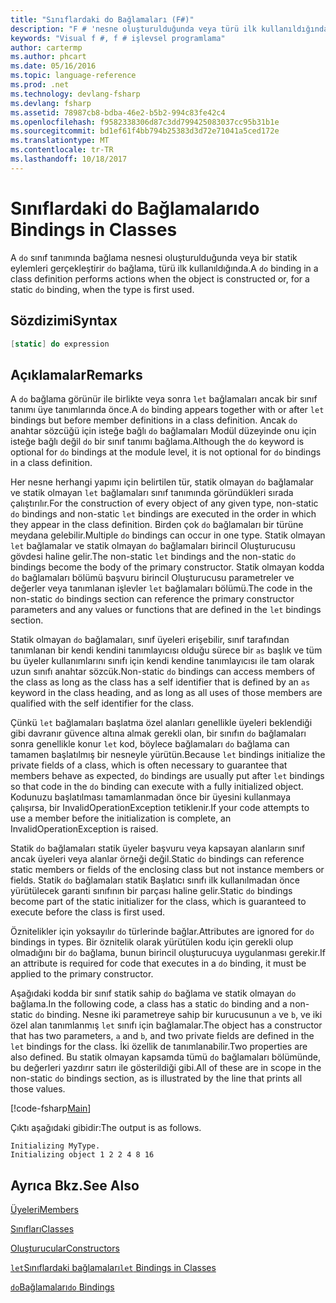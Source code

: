 ```yaml
---
title: "Sınıflardaki do Bağlamaları (F#)"
description: "F # 'nesne oluşturulduğunda veya türü ilk kullanıldığında eylemler gerçekleştiren bir sınıf tanımı bağlamasında do' kullanmayı öğrenin."
keywords: "Visual f #, f # işlevsel programlama"
author: cartermp
ms.author: phcart
ms.date: 05/16/2016
ms.topic: language-reference
ms.prod: .net
ms.technology: devlang-fsharp
ms.devlang: fsharp
ms.assetid: 78987cb8-bdba-46e2-b5b2-994c83fe42c4
ms.openlocfilehash: f9582338306d87c3dd799425083037cc95b31b1e
ms.sourcegitcommit: bd1ef61f4bb794b25383d3d72e71041a5ced172e
ms.translationtype: MT
ms.contentlocale: tr-TR
ms.lasthandoff: 10/18/2017
---
```

# <a name="do-bindings-in-classes"></a><span data-ttu-id="5e2e8-104">Sınıflardaki do Bağlamaları</span><span class="sxs-lookup"><span data-stu-id="5e2e8-104">do Bindings in Classes</span></span>

<span data-ttu-id="5e2e8-105">A `do` sınıf tanımında bağlama nesnesi oluşturulduğunda veya bir statik eylemleri gerçekleştirir `do` bağlama, türü ilk kullanıldığında.</span><span class="sxs-lookup"><span data-stu-id="5e2e8-105">A `do` binding in a class definition performs actions when the object is constructed or, for a static `do` binding, when the type is first used.</span></span>


## <a name="syntax"></a><span data-ttu-id="5e2e8-106">Sözdizimi</span><span class="sxs-lookup"><span data-stu-id="5e2e8-106">Syntax</span></span>

```fsharp
[static] do expression
```

## <a name="remarks"></a><span data-ttu-id="5e2e8-107">Açıklamalar</span><span class="sxs-lookup"><span data-stu-id="5e2e8-107">Remarks</span></span>
<span data-ttu-id="5e2e8-108">A `do` bağlama görünür ile birlikte veya sonra `let` bağlamaları ancak bir sınıf tanımı üye tanımlarında önce.</span><span class="sxs-lookup"><span data-stu-id="5e2e8-108">A `do` binding appears together with or after `let` bindings but before member definitions in a class definition.</span></span> <span data-ttu-id="5e2e8-109">Ancak `do` anahtar sözcüğü için isteğe bağlı `do` bağlamaları Modül düzeyinde onu için isteğe bağlı değil `do` bir sınıf tanımı bağlama.</span><span class="sxs-lookup"><span data-stu-id="5e2e8-109">Although the `do` keyword is optional for `do` bindings at the module level, it is not optional for `do` bindings in a class definition.</span></span>

<span data-ttu-id="5e2e8-110">Her nesne herhangi yapımı için belirtilen tür, statik olmayan `do` bağlamalar ve statik olmayan `let` bağlamaları sınıf tanımında göründükleri sırada çalıştırılır.</span><span class="sxs-lookup"><span data-stu-id="5e2e8-110">For the construction of every object of any given type, non-static `do` bindings and non-static `let` bindings are executed in the order in which they appear in the class definition.</span></span> <span data-ttu-id="5e2e8-111">Birden çok `do` bağlamaları bir türüne meydana gelebilir.</span><span class="sxs-lookup"><span data-stu-id="5e2e8-111">Multiple `do` bindings can occur in one type.</span></span> <span data-ttu-id="5e2e8-112">Statik olmayan `let` bağlamalar ve statik olmayan `do` bağlamaları birincil Oluşturucusu gövdesi haline gelir.</span><span class="sxs-lookup"><span data-stu-id="5e2e8-112">The non-static `let` bindings and the non-static `do` bindings become the body of the primary constructor.</span></span> <span data-ttu-id="5e2e8-113">Statik olmayan kodda `do` bağlamaları bölümü başvuru birincil Oluşturucusu parametreler ve değerler veya tanımlanan işlevler `let` bağlamaları bölümü.</span><span class="sxs-lookup"><span data-stu-id="5e2e8-113">The code in the non-static `do` bindings section can reference the primary constructor parameters and any values or functions that are defined in the `let` bindings section.</span></span>

<span data-ttu-id="5e2e8-114">Statik olmayan `do` bağlamaları, sınıf üyeleri erişebilir, sınıf tarafından tanımlanan bir kendi kendini tanımlayıcısı olduğu sürece bir `as` başlık ve tüm bu üyeler kullanımlarını sınıfı için kendi kendine tanımlayıcısı ile tam olarak uzun sınıfı anahtar sözcük.</span><span class="sxs-lookup"><span data-stu-id="5e2e8-114">Non-static `do` bindings can access members of the class as long as the class has a self identifier that is defined by an `as` keyword in the class heading, and as long as all uses of those members are qualified with the self identifier for the class.</span></span>

<span data-ttu-id="5e2e8-115">Çünkü `let` bağlamaları başlatma özel alanları genellikle üyeleri beklendiği gibi davranır güvence altına almak gerekli olan, bir sınıfın `do` bağlamaları sonra genellikle konur `let` kod, böylece bağlamaları `do` bağlama can tamamen başlatılmış bir nesneyle yürütün.</span><span class="sxs-lookup"><span data-stu-id="5e2e8-115">Because `let` bindings initialize the private fields of a class, which is often necessary to guarantee that members behave as expected, `do` bindings are usually put after `let` bindings so that code in the `do` binding can execute with a fully initialized object.</span></span> <span data-ttu-id="5e2e8-116">Kodunuzu başlatılması tamamlanmadan önce bir üyesini kullanmaya çalışırsa, bir InvalidOperationException tetiklenir.</span><span class="sxs-lookup"><span data-stu-id="5e2e8-116">If your code attempts to use a member before the initialization is complete, an InvalidOperationException is raised.</span></span>

<span data-ttu-id="5e2e8-117">Statik `do` bağlamaları statik üyeler başvuru veya kapsayan alanların sınıf ancak üyeleri veya alanlar örneği değil.</span><span class="sxs-lookup"><span data-stu-id="5e2e8-117">Static `do` bindings can reference static members or fields of the enclosing class but not instance members or fields.</span></span> <span data-ttu-id="5e2e8-118">Statik `do` bağlamaları statik Başlatıcı sınıfı ilk kullanılmadan önce yürütülecek garanti sınıfının bir parçası haline gelir.</span><span class="sxs-lookup"><span data-stu-id="5e2e8-118">Static `do` bindings become part of the static initializer for the class, which is guaranteed to execute before the class is first used.</span></span>

<span data-ttu-id="5e2e8-119">Öznitelikler için yoksayılır `do` türlerinde bağlar.</span><span class="sxs-lookup"><span data-stu-id="5e2e8-119">Attributes are ignored for `do` bindings in types.</span></span> <span data-ttu-id="5e2e8-120">Bir öznitelik olarak yürütülen kodu için gerekli olup olmadığını bir `do` bağlama, bunun birincil oluşturucuya uygulanması gerekir.</span><span class="sxs-lookup"><span data-stu-id="5e2e8-120">If an attribute is required for code that executes in a `do` binding, it must be applied to the primary constructor.</span></span>

<span data-ttu-id="5e2e8-121">Aşağıdaki kodda bir sınıf statik sahip `do` bağlama ve statik olmayan `do` bağlama.</span><span class="sxs-lookup"><span data-stu-id="5e2e8-121">In the following code, a class has a static `do` binding and a non-static `do` binding.</span></span> <span data-ttu-id="5e2e8-122">Nesne iki parametreye sahip bir kurucusunun `a` ve `b`, ve iki özel alan tanımlanmış `let` sınıfı için bağlamalar.</span><span class="sxs-lookup"><span data-stu-id="5e2e8-122">The object has a constructor that has two parameters, `a` and `b`, and two private fields are defined in the `let` bindings for the class.</span></span> <span data-ttu-id="5e2e8-123">İki özellik de tanımlanabilir.</span><span class="sxs-lookup"><span data-stu-id="5e2e8-123">Two properties are also defined.</span></span> <span data-ttu-id="5e2e8-124">Bu statik olmayan kapsamda tümü `do` bağlamaları bölümünde, bu değerleri yazdırır satırı ile gösterildiği gibi.</span><span class="sxs-lookup"><span data-stu-id="5e2e8-124">All of these are in scope in the non-static `do` bindings section, as is illustrated by the line that prints all those values.</span></span>

[!code-fsharp[Main](../../../../samples/snippets/fsharp/lang-ref-1/snippet3101.fs)]

<span data-ttu-id="5e2e8-125">Çıktı aşağıdaki gibidir:</span><span class="sxs-lookup"><span data-stu-id="5e2e8-125">The output is as follows.</span></span>

```console
Initializing MyType.
Initializing object 1 2 2 4 8 16
```

## <a name="see-also"></a><span data-ttu-id="5e2e8-126">Ayrıca Bkz.</span><span class="sxs-lookup"><span data-stu-id="5e2e8-126">See Also</span></span>
[<span data-ttu-id="5e2e8-127">Üyeleri</span><span class="sxs-lookup"><span data-stu-id="5e2e8-127">Members</span></span>](index.md)

[<span data-ttu-id="5e2e8-128">Sınıfları</span><span class="sxs-lookup"><span data-stu-id="5e2e8-128">Classes</span></span>](../classes.md)

[<span data-ttu-id="5e2e8-129">Oluşturucular</span><span class="sxs-lookup"><span data-stu-id="5e2e8-129">Constructors</span></span>](constructors.md)

[<span data-ttu-id="5e2e8-130">`let`Sınıflardaki bağlamaları</span><span class="sxs-lookup"><span data-stu-id="5e2e8-130">`let` Bindings in Classes</span></span>](let-bindings-in-classes.md)

[<span data-ttu-id="5e2e8-131">`do`Bağlamaları</span><span class="sxs-lookup"><span data-stu-id="5e2e8-131">`do` Bindings</span></span>](../functions/do-Bindings.md)
